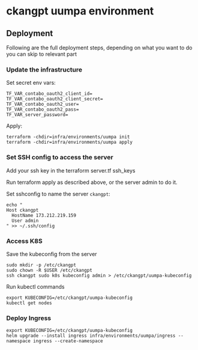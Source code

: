 # ckangpt uumpa environment

## Deployment

Following are the full deployment steps, depending on what you want to do you can skip to relevant part

### Update the infrastructure

Set secret env vars:

```
TF_VAR_contabo_oauth2_client_id=
TF_VAR_contabo_oauth2_client_secret=
TF_VAR_contabo_oauth2_user=
TF_VAR_contabo_oauth2_pass=
TF_VAR_server_password= 
```

Apply:

```
terraform -chdir=infra/environments/uumpa init
terraform -chdir=infra/environments/uumpa apply
```

### Set SSH config to access the server

Add your ssh key in the terraform server.tf ssh_keys

Run terraform apply as described above, or the server admin to do it.

Set sshconfig to name the server `ckangpt`:

```
echo "
Host ckangpt
  HostName 173.212.219.159
  User admin
" >> ~/.ssh/config
```

### Access K8S

Save the kubeconfig from the server

```
sudo mkdir -p /etc/ckangpt
sudo chown -R $USER /etc/ckangpt
ssh ckangpt sudo k0s kubeconfig admin > /etc/ckangpt/uumpa-kubeconfig
```

Run kubectl commands

```
export KUBECONFIG=/etc/ckangpt/uumpa-kubeconfig
kubectl get nodes
```

### Deploy Ingress

```
export KUBECONFIG=/etc/ckangpt/uumpa-kubeconfig
helm upgrade --install ingress infra/environments/uumpa/ingress --namespace ingress --create-namespace
```

